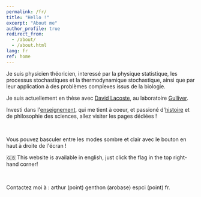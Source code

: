 ```yaml
---
permalink: /fr/
title: "Hello !"
excerpt: "About me"
author_profile: true
redirect_from: 
  - /about/
  - /about.html
lang: fr
ref: home
---
```


Je suis physicien théoricien, interessé par la physique statistique, les processus stochastiques et la thermodynamique stochastique, ainsi que par leur application à des problèmes complexes issus de la biologie. 

Je suis actuellement en thèse avec [David Lacoste](https://www.pct.espci.fr/~david/),
au laboratoire [Gulliver](https://www.gulliver.espci.fr/?-home-&lang=fr). 

Investi dans l'[enseignement](/fr/teaching/), qui me tient à coeur, et passioné d'[histoire](/fr/history/) et de philosophie des sciences, allez visiter les pages dédiées !


<br/>

<i class="fas fa-lightbulb" aria-hidden="true"></i>  Vous pouvez basculer entre les modes sombre et clair avec le bouton en haut à droite de l'écran ! 

🇬🇧  This website is available in english, just click the flag in the top right-hand corner!

<br/>

<i class="fas fa-fw fa-envelope" aria-hidden="true"></i>  Contactez moi à : arthur (point) genthon (arobase) espci (point) fr.

